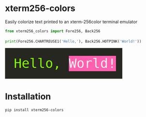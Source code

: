 # xterm256-colors

Easily colorize text printed to an xterm-256color terminal emulator

```python
from xterm256_colors import Fore256, Back256

print(Fore256.CHARTREUSE1('Hello,'), Back256.HOTPINK('World!'))
```

![Screenshot of example code output](.images/xterm256-colors-example.png)


# Installation
```shell
pip install xterm256-colors
```
